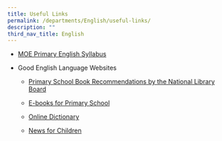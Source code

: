 ```yaml
---
title: Useful Links
permalink: /departments/English/useful-links/
description: ""
third_nav_title: English
---
```


<ul>
<li>
<p><a href="https://www.moe.gov.sg/primary/curriculum/syllabus" target="_blank" rel="noopener">MOE Primary English Syllabus</a></p>
</li>
<li>
<p>Good English Language Websites</p>
<ul>
<li>
<p><a href="https://childrenandteens.nlb.gov.sg/book-recommendations/recommend-primary" target="_blank" rel="noopener">Primary School Book Recommendations by the National Library Board</a></p>
</li>
<li>
<p><a href="https://eresources.nlb.gov.sg/ereads/discovereads/All" target="_blank" rel="noopener">E-books for Primary School</a></p>
</li>
<li>
<p><a href="https://dictionary.cambridge.org/" target="_blank" rel="noopener">Online Dictionary</a></p>
</li>
<li>
<p><a href="https://www.dogonews.com/" target="_blank" rel="noopener">News for Children</a></p>
</li>
</ul>
</li>
</ul>